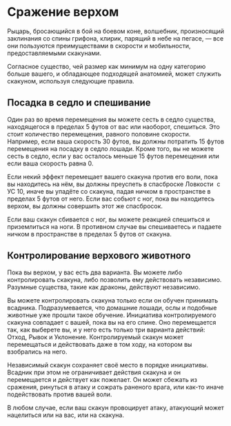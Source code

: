 # Сражение верхом

Рыцарь, бросающийся в бой на боевом коне, волшебник, произносящий заклинания со спины грифона, клирик, парящий в небе на пегасе, — все они пользуются преимуществами в скорости и мобильности, предоставляемыми скакунами.

Согласное существо, чей размер как минимум на одну категорию больше вашего, и обладающее подходящей анатомией, может служить скакуном, используя следующие правила.

## Посадка в седло и спешивание

Один раз во время перемещения вы можете сесть в седло существа, находящегося в пределах 5 футов от вас или наоборот, спешиться. Это стоит количество перемещения, равного половине скорости. Например, если ваша скорость 30 футов, вы должны потратить 15 футов перемещения на посадку в седло лошади. Кроме того, вы не можете сесть в седло, если у вас осталось меньше 15 футов перемещения или если ваша скорость равна 0.

Если некий эффект перемещает вашего скакуна против его воли, пока вы находитесь на нём, вы должны преуспеть в спасброске Ловкости  с УС 10, иначе вы упадёте со скакуна, падая ничком в пространстве в пределах 5 футов от него. Если вас собьют с ног, пока вы находитесь верхом, вы должны совершить этот же спасбросок.

Если ваш скакун сбивается с ног, вы можете реакцией спешиться и приземлиться на ноги. В противном случае вы спешиваетесь и падаете ничком в пространстве в пределах 5 футов от скакуна.

## Контролирование верхового животного

Пока вы верхом, у вас есть два варианта. Вы можете либо контролировать скакуна, либо позволить ему действовать независимо. Разумные существа, такие как драконы, действуют независимо.

Вы можете контролировать скакуна только если он обучен принимать всадника. Подразумевается, что домашние лошади, ослы и подобные животные уже прошли такое обучение. Инициатива контролируемого скакуна совпадает с вашей, пока вы на его спине. Оно перемещается так, как выберете вы, и у него есть только три варианта действий: Отход, Рывок и Уклонение. Контролируемый скакун может перемещаться и действовать даже в том ходу, на котором вы взобрались на него.

Независимый скакун сохраняет своё место в порядке инициативы. Всадник при этом не ограничивает действия скакуна и он перемещается и действует как пожелает. Он может сбежать из сражения, ринуться в атаку и сожрать раненого врага, или как-то иначе подействовать против вашей воли.

В любом случае, если ваш скакун провоцирует атаку, атакующий может нацелиться или на вас, или на скакуна.